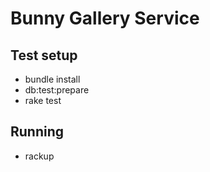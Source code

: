 # Bunny Gallery Service
## Test setup
* bundle install
* db:test:prepare
* rake test

## Running
* rackup
